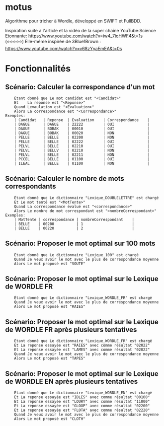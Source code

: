 # motus

Algorithme pour tricher à Wordle, développé en SWIFT et FullBDD.

Inspiration suite à l'article et la vidéo de la super chaîne YouTube:Science Etonnante: https://www.youtube.com/watch?v=iw4_7ioHWF4&t=1s (⭐⭐⭐⭐⭐)
Elle-même inspirée de 3Blue1Brown : https://www.youtube.com/watch?v=v68zYyaEmEA&t=0s

# Fonctionnalités

 ##   Scénario: Calculer la correspondance d'un mot
        Étant donné que Le mot candidat est "<Candidat>"
        Et    La reponse est "<Reponse>"
        Quand Levaulation est "<Evaluation>"
        Alors La correspondance est "<Correspondance>"
    Exemples:
        | Candidat   | Reponse  | Evaluation    | Correspondance    |
        | DAGUE      | DAGUE    | 22222         | OUI               |
        | DAGUE      | BOBAK    | 00010         | OUI               |
        | DAGUE      | BOBAK    | 00020         | NON               |
        | PELLE      | BELLE    | 02200         | NON               |
        | PELLE      | BELLE    | 02222         | OUI               |
        | PELVL      | BELLE    | 02210         | OUI               |
        | PELVL      | BELLV    | 02210         | NON               |
        | PELVL      | BELLE    | 02211         | NON               |
        | PCCEL      | BELLE    | 01100         | OUI               |
        | ILEAL      | BELLE    | 01100         | NON               |
        
 ##   Scénario: Calculer le nombre de mots correspondants
        Étant donné que Le dictionnaire "Lexique_DOUBLELETTRE" est chargé
        Et Le mot tenté est "<MotTente>"
        Quand La correspondance évalué est "<correspondance>"
        Alors Le nombre de mot correspondant est "<nombreCorrespondant>"
    Exemples:
        | MotTente | correspondance | nombreCorrespondant    |
        | BELLE    | 00200          | 1                      |
        | BELLE    | 00220          | 2                      |

##    Scénario: Proposer le mot optimal sur 100 mots
        Étant donné que Le dictionnaire "Lexique_100" est chargé
        Quand Je veux avoir le mot avec le plus de correspondance moyenne
        Alors Le mot proposé est "SOUTE"

##    Scénario: Proposer le mot optimal sur le Lexique de WORDLE FR
        Étant donné que Le dictionnaire "Lexique_WORDLE_FR" est chargé
        Quand Je veux avoir le mot avec le plus de correspondance moyenne
        Alors Le mot proposé est "RAIES"

##    Scénario: Proposer le mot optimal sur le Lexique de WORDLE FR après plusieurs tentatives
        Étant donné que Le dictionnaire "Lexique_WORDLE_FR" est chargé
        Et La reponse essayée est "RAIES" avec comme résultat "02022"
        Et La reponse essayée est "LAMES" avec comme résultat "02022"
        Quand Je veux avoir le mot avec le plus de correspondance moyenne
        Alors Le mot proposé est "TAPES"

##    Scénario: Proposer le mot optimal sur le Lexique de WORDLE EN après plusieurs tentatives
        Étant donné que Le dictionnaire "Lexique_WORDLE_EN" est chargé
        Et La reponse essayée est "IDLES" avec comme résultat "00100"
        Et La reponse essayée est "LOURY" avec comme résultat "11000"
        Et La reponse essayée est "GLOOP" avec comme résultat "02200"
        Et La reponse essayée est "FLOTA" avec comme résultat "02220"
        Quand Je veux avoir le mot avec le plus de correspondance moyenne
        Alors Le mot proposé est "CLOTH"
